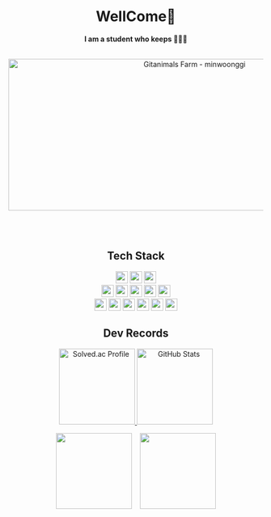 <div align="center">
  
# WellCome🌟
**I am a student who keeps 🍌🐱😭**

<br/>

<!-- Gitanimals 배너 -->
<a href="https://www.gitanimals.org/en_US?utm_medium=image&utm_source=minwoonggi&utm_content=farm">
  <img src="https://render.gitanimals.org/farms/minwoonggi" width="720" height="300" alt="Gitanimals Farm - minwoonggi"/>
</a>

<br/><br/>



## Tech Stack

<p align="center">

<!-- Languages -->
<img src="https://img.shields.io/badge/Java-007396?style=flat&logo=java&logoColor=white" height="24"/>
<img src="https://img.shields.io/badge/C-A8B9CC?style=flat&logo=c&logoColor=white" height="24"/>
<img src="https://img.shields.io/badge/TypeScript-3178C6?style=flat&logo=typescript&logoColor=white" height="24"/>

<br/>

<!-- Frontend -->
<img src="https://img.shields.io/badge/React-000000?style=flat&logo=react&logoColor=61DAFB" height="24"/>
<img src="https://img.shields.io/badge/Next.js-000000?style=flat&logo=next.js&logoColor=white" height="24"/>
<img src="https://img.shields.io/badge/Tailwind_CSS-06B6D4?style=flat&logo=tailwindcss&logoColor=white" height="24"/>
<img src="https://img.shields.io/badge/TanStack_Query-FF4154?style=flat&logo=reactquery&logoColor=white" height="24"/>
<img src="https://img.shields.io/badge/Zustand-181717?style=flat" height="24"/>

<br/>

<!-- Backend & DB -->
<img src="https://img.shields.io/badge/Spring_MVC-6DB33F?style=flat&logo=spring&logoColor=white" height="24"/>
<img src="https://img.shields.io/badge/MySQL-4479A1?style=flat&logo=mysql&logoColor=white" height="24"/>
<img src="https://img.shields.io/badge/PostgreSQL-4169E1?style=flat&logo=postgresql&logoColor=white" height="24"/>
<img src="https://img.shields.io/badge/Redis-DC382D?style=flat&logo=redis&logoColor=white" height="24"/>
<img src="https://img.shields.io/badge/MongoDB-47A248?style=flat&logo=mongodb&logoColor=white" height="24"/>
<img src="https://img.shields.io/badge/Docker-2496ED?style=flat&logo=docker&logoColor=white" height="24"/>

</p>


## Dev Records


<p align="center">
  <a href="https://solved.ac/profile/d34sda334">
    <img src="https://mazassumnida.wtf/api/v2/generate_badge?boj=d34sda334" alt="Solved.ac Profile" height="150"/>
  </a>
  <a href="https://github.com/anuraghazra/github-readme-stats">
    <img src="https://github-readme-stats.vercel.app/api?username=minwoonggi&show_icons=true&title_color=ffffff&text_color=ffffff&icon_color=ffffff&bg_color=F9D976,F39F18,DAA520&hide_border=true&border_radius=12" alt="GitHub Stats" height="150"/>
  </a>
</p>

<p align="center">
  <img src="https://github-readme-streak-stats.herokuapp.com/?user=minwoonggi&theme=dark&ring=FFD700&fire=FFD700&currStreakLabel=FFD700" height="150"/>
  &nbsp;&nbsp;
  <img src="https://github-readme-stats.vercel.app/api/top-langs/?username=minwoonggi&layout=compact&title_color=FFD700&text_color=FFD700&bg_color=000000&hide_border=true" height="150"/>
</p>


</div>
